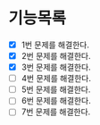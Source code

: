 # 기능목록
- [x] 1번 문제를 해결한다.
- [x] 2번 문제를 해결한다.
- [x] 3번 문제를 해결한다.
- [ ] 4번 문제를 해결한다.
- [ ] 5번 문제를 해결한다.
- [ ] 6번 문제를 해결한다.
- [ ] 7번 문제를 해결한다.